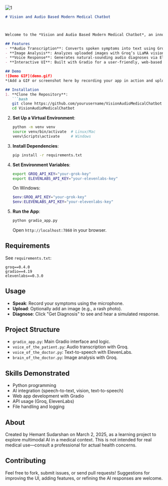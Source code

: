 
![1](https://github.com/user-attachments/assets/ad49f752-478a-4a2f-a22d-1e89f85dc80b)





```markdown
# Vision and Audio Based Modern Medical Chatbot



Welcome to the *Vision and Audio Based Modern Medical Chatbot*, an innovative educational tool that simulates medical consultations using cutting-edge AI technologies. Speak your symptoms, upload an image, and receive a fictional diagnosis in both text and audio form—all for learning purposes, not real medical advice.

## Features
- **Audio Transcription**: Converts spoken symptoms into text using Groq’s Whisper model.
- **Image Analysis**: Analyzes uploaded images with Groq’s LLaMA vision model to simulate medical insights.
- **Voice Response**: Generates natural-sounding audio diagnoses via ElevenLabs.
- **Interactive UI**: Built with Gradio for a user-friendly, web-based experience.

## Demo
![Demo GIF](demo.gif)  
*(Add a GIF or screenshot here by recording your app in action and uploading it to this repo)*

## Installation
1. **Clone the Repository**:
   ```bash
   git clone https://github.com/yourusername/VisionAudioMedicalChatbot.git
   cd VisionAudioMedicalChatbot
   ```
2. **Set Up a Virtual Environment**:
   ```bash
   python -m venv venv
   source venv/bin/activate  # Linux/Mac
   venv\Scripts\activate     # Windows
   ```
3. **Install Dependencies**:
   ```bash
   pip install -r requirements.txt
   ```
4. **Set Environment Variables**:
   ```bash
   export GROQ_API_KEY="your-grok-key"
   export ELEVENLABS_API_KEY="your-elevenlabs-key"
   ```
   On Windows:
   ```powershell
   $env:GROQ_API_KEY="your-grok-key"
   $env:ELEVENLABS_API_KEY="your-elevenlabs-key"
   ```
5. **Run the App**:
   ```bash
   python gradio_app.py
   ```
   Open `http://localhost:7860` in your browser.

## Requirements
See `requirements.txt`:
```
groq==0.4.0
gradio==4.19
elevenlabs==0.3.0
```

## Usage
- **Speak**: Record your symptoms using the microphone.
- **Upload**: Optionally add an image (e.g., a rash photo).
- **Diagnose**: Click "Get Diagnosis" to see and hear a simulated response.

## Project Structure
- `gradio_app.py`: Main Gradio interface and logic.
- `voice_of_the_patient.py`: Audio transcription with Groq.
- `voice_of_the_doctor.py`: Text-to-speech with ElevenLabs.
- `brain_of_the_doctor.py`: Image analysis with Groq.

## Skills Demonstrated
- Python programming
- AI integration (speech-to-text, vision, text-to-speech)
- Web app development with Gradio
- API usage (Groq, ElevenLabs)
- File handling and logging

## About
Created by Hemant Sudarshan on March 2, 2025, as a learning project to explore multimodal AI in a medical context. This is not intended for real medical use—consult a professional for actual health concerns.

## Contributing
Feel free to fork, submit issues, or send pull requests! Suggestions for improving the UI, adding features, or refining the AI responses are welcome.



